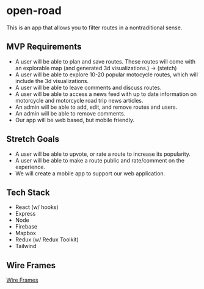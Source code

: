 # open-road
This is an app that allows you to filter routes in a nontraditional sense.

## MVP Requirements
- A user will be able to plan and save routes. These routes will come with an explorable map (and generated 3d visualizations.) -> (stetch)
- A user will be able to explore 10-20 popular motocycle routes, which will include the 3d visualizations.
- A user will be able to leave comments and discuss routes.
- A user will be able to access a news feed with up to date information on motorcycle and motorcycle road trip news articles.
- An admin will be able to add, edit, and remove routes and users.
- An admin will be able to remove comments.
- Our app will be web based, but mobile friendly.

## Stretch Goals
- A user will be able to upvote, or rate a route to increase its popularity.
- A user will be able to make a route public and rate/comment on the experience.
- We will create a mobile app to support our web application.

## Tech Stack
- React (w/ hooks)
- Express
- Node
- Firebase
- Mapbox
- Redux (w/ Redux Toolkit)
- Tailwind

## Wire Frames
[Wire Frames](https://excalidraw.com/#json=BUn7GfrMDbeVfBMGaxvb0,CZSiiXMZDjFVwHDgWEvkRg)
